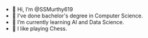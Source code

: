 - 👋 Hi, I’m @SSMurthy619
- 👀 I’ve done bachelor's degree in Computer Science.
- 🌱 I’m currently learning AI and Data Science.
- 💞️ I like playing Chess.

<!---
SSMurthy619/SSMurthy619 is a ✨ special ✨ repository because its `README.md` (this file) appears on your GitHub profile.
You can click the Preview link to take a look at your changes.
--->
